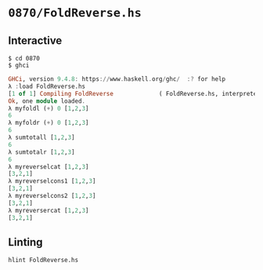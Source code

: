 # `0870/FoldReverse.hs`

## Interactive

```console
$ cd 0870
$ ghci
```
```haskell
GHCi, version 9.4.8: https://www.haskell.org/ghc/  :? for help
λ :load FoldReverse.hs
[1 of 1] Compiling FoldReverse             ( FoldReverse.hs, interpreted )
Ok, one module loaded.
λ myfoldl (+) 0 [1,2,3]
6
λ myfoldr (+) 0 [1,2,3]
6
λ sumtotall [1,2,3]
6
λ sumtotalr [1,2,3]
6
λ myreverselcat [1,2,3]
[3,2,1]
λ myreverselcons1 [1,2,3]
[3,2,1]
λ myreverselcons2 [1,2,3]
[3,2,1]
λ myreversercat [1,2,3]
[3,2,1]
```

## Linting

```console
hlint FoldReverse.hs
```
